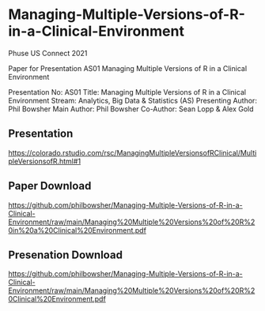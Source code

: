 # Managing-Multiple-Versions-of-R-in-a-Clinical-Environment
Phuse US Connect 2021

Paper for Presentation AS01 Managing Multiple Versions of R  in a Clinical Environment

Presentation No: AS01
Title: Managing Multiple Versions of R in a Clinical Environment
Stream: Analytics, Big Data & Statistics (AS)
Presenting Author: Phil Bowsher
Main Author: Phil Bowsher 
Co-Author: Sean Lopp & Alex Gold

## Presentation

https://colorado.rstudio.com/rsc/ManagingMultipleVersionsofRClinical/MultipleVersionsofR.html#1

## Paper Download

https://github.com/philbowsher/Managing-Multiple-Versions-of-R-in-a-Clinical-Environment/raw/main/Managing%20Multiple%20Versions%20of%20R%20in%20a%20Clinical%20Environment.pdf

## Presenation Download

https://github.com/philbowsher/Managing-Multiple-Versions-of-R-in-a-Clinical-Environment/raw/main/Managing%20Multiple%20Versions%20of%20R%20Clinical%20Environment.pdf
